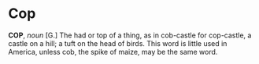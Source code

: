# Cop

**COP**, _noun_ \[G.\] The had or top of a thing, as in cob-castle for cop-castle, a castle on a hill; a tuft on the head of birds. This word is little used in America, unless cob, the spike of maize, may be the same word.